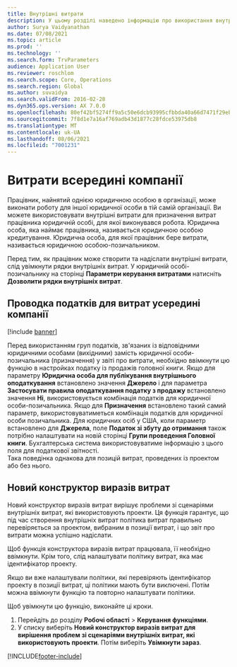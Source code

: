 ```yaml
---
title: Внутрішні витрати
description: У цьому розділі наведено інформацію про використання внутрішніх витрат для призначення витрат працівника юридичній особі, для якої виконувався робота.
author: Surya Vaidyanathan
ms.date: 07/08/2021
ms.topic: article
ms.prod: ''
ms.technology: ''
ms.search.form: TrvParameters
audience: Application User
ms.reviewer: roschlom
ms.search.scope: Core, Operations
ms.search.region: Global
ms.author: suvaidya
ms.search.validFrom: 2016-02-28
ms.dyn365.ops.version: AX 7.0.0
ms.openlocfilehash: 80ef42bf5274ff9a5c50e6dcb93995cfbbda40a66d7471f29ebf056086320640
ms.sourcegitcommit: 7f8d1e7a16af769adb43d1877c28fdce53975db8
ms.translationtype: MT
ms.contentlocale: uk-UA
ms.lasthandoff: 08/06/2021
ms.locfileid: "7001231"
---
```

# <a name="intercompany-expenses"></a>Витрати всередині компанії

Працівник, найнятий однією юридичною особою в організації, може виконати роботу для іншої юридичної особи в тій самій організації. Ви можете використовувати внутрішні витрати для призначення витрат працівника юридичній особі, для якої виконувався робота. Юридична особа, яка наймає працівника, називається юридичною особою кредитування. Юридична особа, для якої працівник бере витрати, називається юридичною особою-позичальником. 

Перед тим, як працівник може створити та надіслати внутрішні витрати, слід увімкнути рядки внутрішніх витрат. У юридичній особі-позичальнику на сторінці **Параметри керування витратами** натисніть **Дозволити рядки внутрішніх витрат**. 

## <a name="tax-posting-for-intercompany-expenses"></a>Проводка податків для витрат усередині компанії

[!include [banner](../includes/banner.md)]

Перед використанням груп податків, зв'язаних із відповідними юридичними особами (вихідними) замість юридичної особи-позичальника (призначення) у звіті про витрати, необхідно ввімкнути цю функцію в настройках податку із продажів головної книги. Якщо для параметру **Юридична особа для публікування внутрішнього оподаткування** встановлено значення **Джерело** і для параметра **Застосувати правила оподаткування податку з продажу** встановлено значення **Ні**, використовується комбінація податків для юридичної особи-позичальника. Якщо для **Призначення** встановлено такий самий параметр, використовуватиметься комбінація податків для юридичної особи позичальника. Для юридичних осіб у США, коли параметр встановлено для **Джерела**, поле **Податок зі збуту до отримання** також потрібно налаштувати на новій сторінці **Групи проведення Головної книги**. Бухгалтерська система використовуватиме інформацію з цього поля для податкової звітності.   
Така поведінка однакова для позицій витрат, проведених із проектом або без нього.  

## <a name="new-expense-expression-builder"></a>Новий конструктор виразів витрат

Новий конструктор виразів витрат вирішує проблеми зі сценаріями внутрішніх витрат, які використовують проекти. Ця функція гарантує, що під час створення внутрішніх витрат політика витрат правильно перевіряється за проектом, вибраним в позиції витрат, і що звіт про витрати можна успішно надіслати.

Щоб функція конструктора виразів витрат працювала, її необхідно ввімкнути. Крім того, слід налаштувати політику витрат, яка має ідентифікатор проекту.

Якщо ви вже налаштували політики, які перевіряють ідентифікатор проекту в позиції витрат, ці політики мають бути виключені. Потім можна ввімкнути функцію та повторно налаштувати політики.

Щоб увімкнути цю функцію, виконайте ці кроки.

1. Перейдіть до розділу **Робочі області** \> **Керування функціями**.
2. У списку виберіть **Новий конструктор виразів витрат для вирішення проблем зі сценаріями внутрішніх витрат, які використовують проекти**. Потім виберіть **Увімкнути зараз**.

[!INCLUDE[footer-include](../includes/footer-banner.md)]
